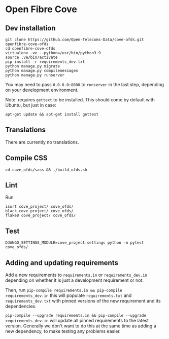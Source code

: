 # Open Fibre Cove

## Dev installation

    git clone https://github.com/Open-Telecoms-Data/cove-ofds.git openfibre-cove-ofds
    cd openfibre-cove-ofds
    virtualenv .ve --python=/usr/bin/python3.9
    source .ve/bin/activate
    pip install -r requirements_dev.txt
    python manage.py migrate
    python manage.py compilemessages
    python manage.py runserver

You may need to pass `0.0.0.0:8000` to `runserver` in the last step, depending on your development environment.

Note: requires `gettext` to be installed. This should come by default with Ubuntu, but just in case:

```
apt-get update && apt-get install gettext
```


## Translations

There are currently no translations.

## Compile CSS

```
cd cove_ofds/sass && ./build_ofds.sh 
```

## Lint

Run 

```
isort cove_project/ cove_ofds/
black cove_project/ cove_ofds/
flake8 cove_project/ cove_ofds/
```

## Test

```
DJANGO_SETTINGS_MODULE=cove_project.settings python -m pytest cove_ofds/
```

## Adding and updating requirements

Add a new requirements to `requirements.in` or `requirements_dev.in` depending on whether it is just a development requirement or not.

Then, run `pip-compile requirements.in && pip-compile requirements_dev.in` this will populate `requirements.txt` and `requirements_dev.txt` with pinned versions of the new requirement and its dependencies.

`pip-compile --upgrade requirements.in && pip-compile --upgrade requirements_dev.in` will update all pinned requirements to the latest version. Generally we don't want to do this at the same time as adding a new dependency, to make testing any problems easier.
